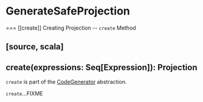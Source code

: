 # GenerateSafeProjection

=== [[create]] Creating Projection -- `create` Method

[source, scala]
----
create(expressions: Seq[Expression]): Projection
----

`create` is part of the [CodeGenerator](CodeGenerator.md#create) abstraction.

`create`...FIXME
